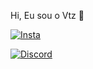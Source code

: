 Hi, Eu sou o Vtz 🖤


[![Insta](https://img.shields.io/badge/Instagram-E4405F?style=for-the-badge&logo=instagram&logoColor=white)](https://www.instagram.com/vtz7_/)

[![Discord](https://img.shields.io/badge/Discord-7289DA?style=for-the-badge&logo=discord&logoColor=white)](https://discord.com/users/423207882935369738)
